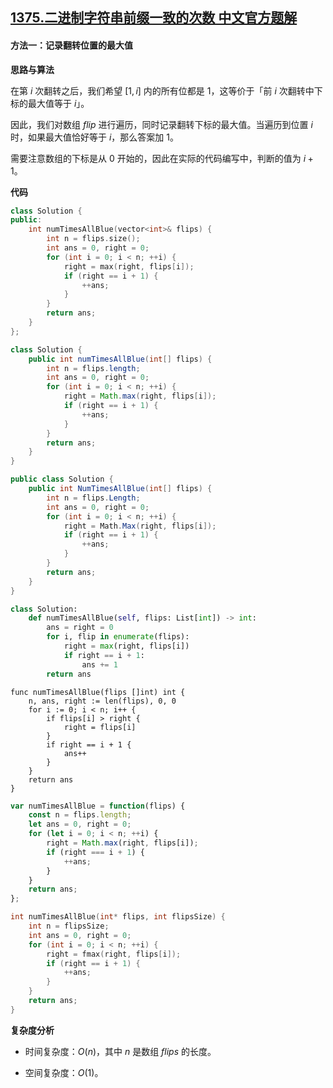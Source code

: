 ## [1375.二进制字符串前缀一致的次数 中文官方题解](https://leetcode.cn/problems/number-of-times-binary-string-is-prefix-aligned/solutions/100000/er-jin-zhi-zi-fu-chuan-qian-zhui-yi-zhi-6qjol)
#### 方法一：记录翻转位置的最大值

**思路与算法**

在第 $i$ 次翻转之后，我们希望 $[1, i]$ 内的所有位都是 $1$，这等价于「前 $i$ 次翻转中下标的最大值等于 $i$」。

因此，我们对数组 $\textit{flip}$ 进行遍历，同时记录翻转下标的最大值。当遍历到位置 $i$ 时，如果最大值恰好等于 $i$，那么答案加 $1$。

需要注意数组的下标是从 $0$ 开始的，因此在实际的代码编写中，判断的值为 $i+1$。

**代码**

```C++ [sol1-C++]
class Solution {
public:
    int numTimesAllBlue(vector<int>& flips) {
        int n = flips.size();
        int ans = 0, right = 0;
        for (int i = 0; i < n; ++i) {
            right = max(right, flips[i]);
            if (right == i + 1) {
                ++ans;
            }
        }
        return ans;
    }
};
```

```Java [sol1-Java]
class Solution {
    public int numTimesAllBlue(int[] flips) {
        int n = flips.length;
        int ans = 0, right = 0;
        for (int i = 0; i < n; ++i) {
            right = Math.max(right, flips[i]);
            if (right == i + 1) {
                ++ans;
            }
        }
        return ans;
    }
}
```

```C# [sol1-C#]
public class Solution {
    public int NumTimesAllBlue(int[] flips) {
        int n = flips.Length;
        int ans = 0, right = 0;
        for (int i = 0; i < n; ++i) {
            right = Math.Max(right, flips[i]);
            if (right == i + 1) {
                ++ans;
            }
        }
        return ans;
    }
}
```

```Python [sol1-Python3]
class Solution:
    def numTimesAllBlue(self, flips: List[int]) -> int:
        ans = right = 0
        for i, flip in enumerate(flips):
            right = max(right, flips[i])
            if right == i + 1:
                ans += 1
        return ans
```

```Golang [sol1-Golang]
func numTimesAllBlue(flips []int) int {
    n, ans, right := len(flips), 0, 0
    for i := 0; i < n; i++ {
        if flips[i] > right {
            right = flips[i]
        }
        if right == i + 1 {
            ans++
        }
    }
    return ans
}
```

```JavaScript [sol1-JavaScript]
var numTimesAllBlue = function(flips) {
    const n = flips.length;
    let ans = 0, right = 0;
    for (let i = 0; i < n; ++i) {
        right = Math.max(right, flips[i]);
        if (right === i + 1) {
            ++ans;
        }
    }
    return ans;
};
```

```C [sol1-C]
int numTimesAllBlue(int* flips, int flipsSize) {
    int n = flipsSize;
    int ans = 0, right = 0;
    for (int i = 0; i < n; ++i) {
        right = fmax(right, flips[i]);
        if (right == i + 1) {
            ++ans;
        }
    }
    return ans;
}
```

**复杂度分析**

- 时间复杂度：$O(n)$，其中 $n$ 是数组 $\textit{flips}$ 的长度。

- 空间复杂度：$O(1)$。